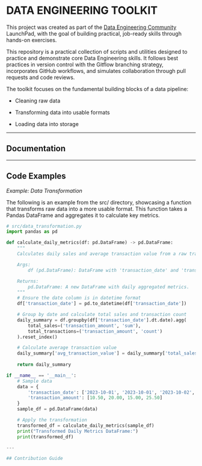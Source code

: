 # DATA ENGINEERING TOOLKIT

This project was created as part of the [Data Engineering Community](https://dataengineeringcommunity.com/) LaunchPad, with the goal of building practical, job-ready skills through hands-on exercises.

This repository is a practical collection of scripts and utilities designed to practice and demonstrate core Data Engineering skills. It follows best practices in version control with the Gitflow branching strategy, incorporates GitHub workflows, and simulates collaboration through pull requests and code reviews.

The toolkit focuses on the fundamental building blocks of a data pipeline:

- Cleaning raw data

- Transforming data into usable formats

- Loading data into storage

---

## Documentation

---

## Code Examples

*Example: Data Transformation*

The following is an example from the src/ directory, showcasing a function that transforms raw data into a more usable format. This function takes a Pandas DataFrame and aggregates it to calculate key metrics.

```python
# src/data_transformation.py
import pandas as pd

def calculate_daily_metrics(df: pd.DataFrame) -> pd.DataFrame:
    """
    Calculates daily sales and average transaction value from a raw transactions DataFrame.

    Args:
        df (pd.DataFrame): DataFrame with 'transaction_date' and 'transaction_amount' columns.

    Returns:
        pd.DataFrame: A new DataFrame with daily aggregated metrics.
    """
    # Ensure the date column is in datetime format
    df['transaction_date'] = pd.to_datetime(df['transaction_date'])

    # Group by date and calculate total sales and transaction count
    daily_summary = df.groupby(df['transaction_date'].dt.date).agg(
        total_sales=('transaction_amount', 'sum'),
        total_transactions=('transaction_amount', 'count')
    ).reset_index()

    # Calculate average transaction value
    daily_summary['avg_transaction_value'] = daily_summary['total_sales'] / daily_summary['total_transactions']
    
    return daily_summary

if __name__ == '__main__':
    # Sample data
    data = {
        'transaction_date': ['2023-10-01', '2023-10-01', '2023-10-02', '2023-10-02'],
        'transaction_amount': [10.50, 20.00, 15.00, 25.50]
    }
    sample_df = pd.DataFrame(data)

    # Apply the transformation
    transformed_df = calculate_daily_metrics(sample_df)
    print("Transformed Daily Metrics DataFrame:")
    print(transformed_df)

---

## Contribution Guide